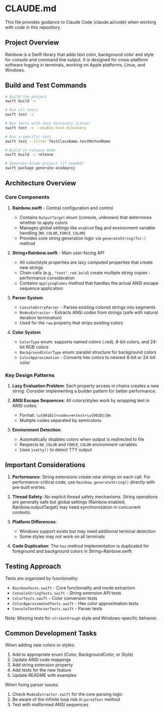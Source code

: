 # CLAUDE.md

This file provides guidance to Claude Code (claude.ai/code) when working with code in this repository.

## Project Overview

Rainbow is a Swift library that adds text color, background color and style for console and command line output. It is designed for cross-platform software logging in terminals, working on Apple platforms, Linux, and Windows.

## Build and Test Commands

```bash
# Build the project
swift build -v

# Run all tests
swift test -v

# Run tests with test discovery (Linux)
swift test -v --enable-test-discovery

# Run a specific test
swift test --filter TestClassName.testMethodName

# Build in release mode
swift build -c release

# Generate Xcode project (if needed)
swift package generate-xcodeproj
```

## Architecture Overview

### Core Components

1. **Rainbow.swift** - Central configuration and control
   - Contains `OutputTarget` enum (console, unknown) that determines whether to apply colors
   - Manages global settings like `enabled` flag and environment variable handling (`NO_COLOR`, `FORCE_COLOR`)
   - Provides core string generation logic via `generateString(for:)` method

2. **String+Rainbow.swift** - Main user-facing API
   - All color/style properties are lazy computed properties that create new strings
   - Chain calls (e.g., `"text".red.bold`) create multiple string copies - performance consideration
   - Contains `applyingCodes` method that handles the actual ANSI escape sequence application

3. **Parser System**
   - `ConsoleEntryParser` - Parses existing colored strings into segments
   - `ModesExtractor` - Extracts ANSI codes from strings (safe with natural iteration termination)
   - Used for the `raw` property that strips existing colors

4. **Color System**
   - `ColorType` enum: supports named colors (.red), 8-bit colors, and 24-bit RGB colors
   - `BackgroundColorType` enum: parallel structure for background colors
   - `ColorApproximation` - Converts hex colors to nearest 8-bit or 24-bit color

### Key Design Patterns

1. **Lazy Evaluation Problem**: Each property access in chains creates a new string. Consider implementing a builder pattern for better performance.

2. **ANSI Escape Sequences**: All colors/styles work by wrapping text in ANSI codes:
   - Format: `\u{001B}[<codes>m<text>\u{001B}[0m`
   - Multiple codes separated by semicolons

3. **Environment Detection**: 
   - Automatically disables colors when output is redirected to file
   - Respects `NO_COLOR` and `FORCE_COLOR` environment variables
   - Uses `isatty()` to detect TTY output

## Important Considerations

1. **Performance**: String extensions create new strings on each call. For performance-critical code, use `Rainbow.generateString()` directly with pre-built entries.

2. **Thread Safety**: No explicit thread safety mechanisms. String operations are generally safe but global settings (Rainbow.enabled, Rainbow.outputTarget) may need synchronization in concurrent contexts.

3. **Platform Differences**: 
   - Windows support exists but may need additional terminal detection
   - Some styles may not work on all terminals

4. **Code Duplication**: The `hex` method implementation is duplicated for foreground and background colors in String+Rainbow.swift.

## Testing Approach

Tests are organized by functionality:
- `RainbowTests.swift` - Core functionality and mode extraction
- `ConsoleStringTests.swift` - String extension API tests  
- `ColorTests.swift` - Color conversion tests
- `ColorApproximatedTests.swift` - Hex color approximation tests
- `ConsoleTextParserTests.swift` - Parser tests

Note: Missing tests for `strikethrough` style and Windows-specific behavior.

## Common Development Tasks

When adding new colors or styles:
1. Add to appropriate enum (Color, BackgroundColor, or Style)
2. Update ANSI code mappings
3. Add string extension property
4. Add tests for the new feature
5. Update README with examples

When fixing parser issues:
1. Check `ModesExtractor.swift` for the core parsing logic
2. Be aware of the infinite loop risk in `parseText` method
3. Test with malformed ANSI sequences